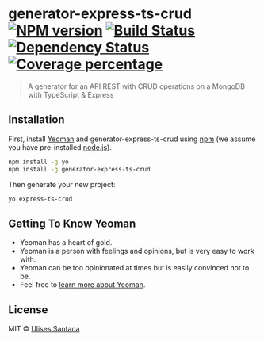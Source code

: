 # generator-express-ts-crud [![NPM version][npm-image]][npm-url] [![Build Status][travis-image]][travis-url] [![Dependency Status][daviddm-image]][daviddm-url] [![Coverage percentage][coveralls-image]][coveralls-url]
> A generator for an API REST with CRUD operations on a MongoDB with TypeScript &amp; Express

## Installation

First, install [Yeoman](http://yeoman.io) and generator-express-ts-crud using [npm](https://www.npmjs.com/) (we assume you have pre-installed [node.js](https://nodejs.org/)).

```bash
npm install -g yo
npm install -g generator-express-ts-crud
```

Then generate your new project:

```bash
yo express-ts-crud
```

## Getting To Know Yeoman

 * Yeoman has a heart of gold.
 * Yeoman is a person with feelings and opinions, but is very easy to work with.
 * Yeoman can be too opinionated at times but is easily convinced not to be.
 * Feel free to [learn more about Yeoman](http://yeoman.io/).

## License

MIT © [Ulises Santana](https://ulisesantana.github.io)


[npm-image]: https://badge.fury.io/js/generator-express-ts-crud.svg
[npm-url]: https://npmjs.org/package/generator-express-ts-crud
[travis-image]: https://travis-ci.org/ulisesantana/generator-express-ts-crud.svg?branch=master
[travis-url]: https://travis-ci.org/ulisesantana/generator-express-ts-crud
[daviddm-image]: https://david-dm.org/ulisesantana/generator-express-ts-crud.svg?theme=shields.io
[daviddm-url]: https://david-dm.org/ulisesantana/generator-express-ts-crud
[coveralls-image]: https://coveralls.io/repos/ulisesantana/generator-express-ts-crud/badge.svg
[coveralls-url]: https://coveralls.io/r/ulisesantana/generator-express-ts-crud
